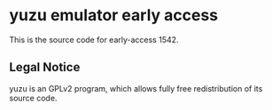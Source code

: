 yuzu emulator early access
=============

This is the source code for early-access 1542.

## Legal Notice

yuzu is an GPLv2 program, which allows fully free redistribution of its source code.